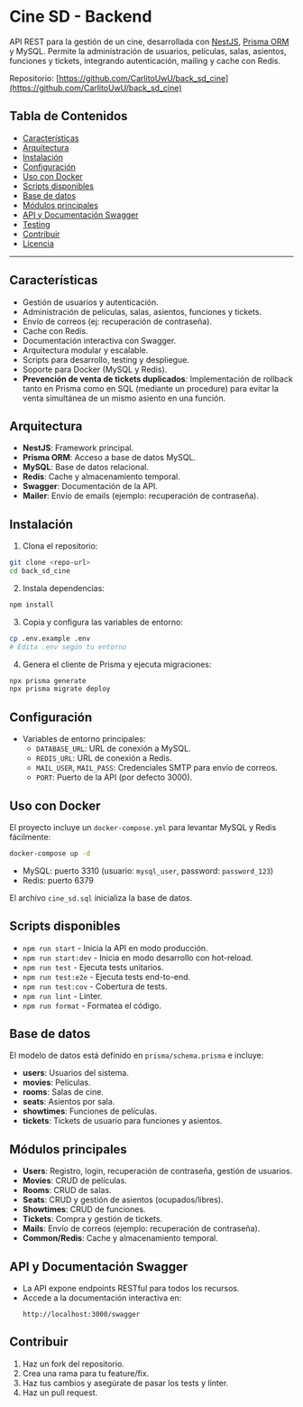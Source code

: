 

# Cine SD - Backend

API REST para la gestión de un cine, desarrollada con [NestJS](https://nestjs.com/), [Prisma ORM](https://www.prisma.io/) y MySQL. Permite la administración de usuarios, películas, salas, asientos, funciones y tickets, integrando autenticación, mailing y cache con Redis.

Repositorio: [https://github.com/CarlitoUwU/back_sd_cine](https://github.com/CarlitoUwU/back_sd_cine)

## Tabla de Contenidos

- [Características](#características)
- [Arquitectura](#arquitectura)
- [Instalación](#instalación)
- [Configuración](#configuración)
- [Uso con Docker](#uso-con-docker)
- [Scripts disponibles](#scripts-disponibles)
- [Base de datos](#base-de-datos)
- [Módulos principales](#módulos-principales)
- [API y Documentación Swagger](#api-y-documentación-swagger)
- [Testing](#testing)
- [Contribuir](#contribuir)
- [Licencia](#licencia)

---


## Características

- Gestión de usuarios y autenticación.
- Administración de películas, salas, asientos, funciones y tickets.
- Envío de correos (ej: recuperación de contraseña).
- Cache con Redis.
- Documentación interactiva con Swagger.
- Arquitectura modular y escalable.
- Scripts para desarrollo, testing y despliegue.
- Soporte para Docker (MySQL y Redis).
- **Prevención de venta de tickets duplicados**: Implementación de rollback tanto en Prisma como en SQL (mediante un procedure) para evitar la venta simultánea de un mismo asiento en una función.

## Arquitectura

- **NestJS**: Framework principal.
- **Prisma ORM**: Acceso a base de datos MySQL.
- **MySQL**: Base de datos relacional.
- **Redis**: Cache y almacenamiento temporal.
- **Swagger**: Documentación de la API.
- **Mailer**: Envío de emails (ejemplo: recuperación de contraseña).

## Instalación

1. Clona el repositorio:
  ```bash
  git clone <repo-url>
  cd back_sd_cine
  ```

2. Instala dependencias:
  ```bash
  npm install
  ```

3. Copia y configura las variables de entorno:
  ```bash
  cp .env.example .env
  # Edita .env según tu entorno
  ```

4. Genera el cliente de Prisma y ejecuta migraciones:
  ```bash
  npx prisma generate
  npx prisma migrate deploy
  ```

## Configuración

- Variables de entorno principales:
  - `DATABASE_URL`: URL de conexión a MySQL.
  - `REDIS_URL`: URL de conexión a Redis.
  - `MAIL_USER`, `MAIL_PASS`: Credenciales SMTP para envío de correos.
  - `PORT`: Puerto de la API (por defecto 3000).

## Uso con Docker

El proyecto incluye un `docker-compose.yml` para levantar MySQL y Redis fácilmente:

```bash
docker-compose up -d
```

- MySQL: puerto 3310 (usuario: `mysql_user`, password: `password_123`)
- Redis: puerto 6379

El archivo `cine_sd.sql` inicializa la base de datos.

## Scripts disponibles

- `npm run start` - Inicia la API en modo producción.
- `npm run start:dev` - Inicia en modo desarrollo con hot-reload.
- `npm run test` - Ejecuta tests unitarios.
- `npm run test:e2e` - Ejecuta tests end-to-end.
- `npm run test:cov` - Cobertura de tests.
- `npm run lint` - Linter.
- `npm run format` - Formatea el código.

## Base de datos

El modelo de datos está definido en `prisma/schema.prisma` e incluye:

- **users**: Usuarios del sistema.
- **movies**: Películas.
- **rooms**: Salas de cine.
- **seats**: Asientos por sala.
- **showtimes**: Funciones de películas.
- **tickets**: Tickets de usuario para funciones y asientos.

## Módulos principales

- **Users**: Registro, login, recuperación de contraseña, gestión de usuarios.
- **Movies**: CRUD de películas.
- **Rooms**: CRUD de salas.
- **Seats**: CRUD y gestión de asientos (ocupados/libres).
- **Showtimes**: CRUD de funciones.
- **Tickets**: Compra y gestión de tickets.
- **Mails**: Envío de correos (ejemplo: recuperación de contraseña).
- **Common/Redis**: Cache y almacenamiento temporal.

## API y Documentación Swagger

- La API expone endpoints RESTful para todos los recursos.
- Accede a la documentación interactiva en:  
  ```
  http://localhost:3000/swagger
  ```


## Contribuir

1. Haz un fork del repositorio.
2. Crea una rama para tu feature/fix.
3. Haz tus cambios y asegúrate de pasar los tests y linter.
4. Haz un pull request.


